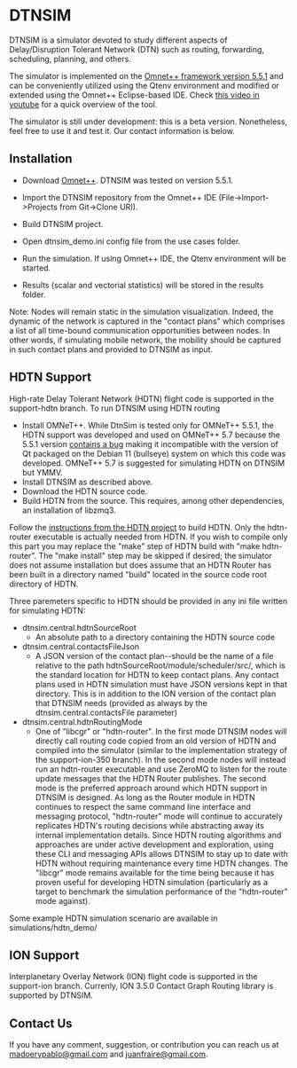 # DTNSIM #

DTNSIM is a simulator devoted to study different aspects of Delay/Disruption Tolerant Network (DTN) such as routing, forwarding, scheduling, planning, and others. 

The simulator is implemented on the [Omnet++ framework version 5.5.1](https://omnetpp.org/) and can be conveniently utilized using the Qtenv environment and modified or extended using the Omnet++ Eclipse-based IDE. Check [this video in youtube](https://youtu.be/_5HhfNULjtk) for a quick overview of the tool.

The simulator is still under development: this is a beta version. Nonetheless, feel free to use it and test it. Our contact information is below. 

## Installation ##

* Download [Omnet++](https://omnetpp.org/omnetpp). DTNSIM was tested on version 5.5.1.
* Import the DTNSIM repository from the Omnet++ IDE (File->Import->Projects from Git->Clone URI).
* Build DTNSIM project.

* Open dtnsim_demo.ini config file from the use cases folder.
* Run the simulation. If using Omnet++ IDE, the Qtenv environment will be started. 
* Results (scalar and vectorial statistics) will be stored in the results folder.

Note: Nodes will remain static in the simulation visualization. Indeed, the dynamic of the network is captured in the "contact plans" which comprises a list of all time-bound communication opportunities between nodes. In other words, if simulating mobile network, the mobility should be captured in such contact plans and provided to DTNSIM as input.

## HDTN Support ##

High-rate Delay Tolerant Network (HDTN) flight code is supported in the support-hdtn branch. To run DTNSIM using HDTN routing

* Install OMNeT++. While DtnSim is tested only for OMNeT++ 5.5.1, the HDTN support was developed and used on OMNeT++ 5.7 because the 5.5.1 version [contains a bug](https://github.com/omnetpp/omnetpp/issues/874) making it incompatible with the version of Qt packaged on the Debian 11 (bullseye) system on which this code was developed. OMNeT++ 5.7 is suggested for simulating HDTN on DTNSIM but YMMV.
* Install DTNSIM as described above. 
* Download the HDTN source code.
* Build HDTN from the source. This requires, among other dependencies, an installation of libzmq3.

Follow the [instructions from the HDTN project](https://github.com/nasa/HDTN) to build HDTN. Only the hdtn-router executable is actually needed from HDTN. If you wish to compile only this part you may replace the "make" step of HDTN build with "make hdtn-router". The "make install" step may be skipped if desired; the simulator does not assume installation but does assume that an HDTN Router has been built in a directory named "build" located in the source code root directory of HDTN.

Three paremeters specific to HDTN should be provided in any ini file written for simulating HDTN:

* dtnsim.central.hdtnSourceRoot
	* An absolute path to a directory containing the HDTN source code
* dtnsim.central.contactsFileJson
	* A JSON version of the contact plan--should be the name of a file relative to the path hdtnSourceRoot/module/scheduler/src/, which is the standard location for HDTN to keep contact plans. Any contact plans used in HDTN simulation must have JSON versions kept in that directory. This is in addition to the ION version of the contact plan that DTNSIM needs (provided as always by the dtnsim.central.contactsFile parameter)
* dtnsim.central.hdtnRoutingMode
	* One of "libcgr" or "hdtn-router". In the first mode DTNSIM nodes will directly call routing code copied from an old version of HDTN and compiled into the simulator (similar to the implementation strategy of the support-ion-350 branch). In the second mode nodes will instead run an hdtn-router executable and use ZeroMQ to listen for the route update messages that the HDTN Router publishes. The second mode is the preferred approach around which HDTN support in DTNSIM is designed. As long as the Router module in HDTN continues to respect the same command line interface and messaging protocol, "hdtn-router" mode will continue to accurately replicates HDTN's routing decisions while abstracting away its internal implementation details. Since HDTN routing algorithms and approaches are under active development and exploration, using these CLI and messaging APIs allows DTNSIM to stay up to date with HDTN without requiring maintenance every time HDTN changes. The "libcgr" mode remains available for the time being because it has proven useful for developing HDTN simulation (particularly as a target to benchmark the simulation performance of the "hdtn-router" mode against).

Some example HDTN simulation scenario are available in simulations/hdtn_demo/

## ION Support ##

Interplanetary Overlay Network (ION) flight code is supported in the support-ion branch. Currenly, ION 3.5.0 Contact Graph Routing library is supported by DTNSIM.

## Contact Us ##

If you have any comment, suggestion, or contribution you can reach us at madoerypablo@gmail.com and juanfraire@gmail.com.

